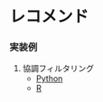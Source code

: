 # レコメンド
### 実装例
1. 協調フィルタリング
    * [Python](https://github.com/Satoru-Shibata-JPN/Recommendation/blob/main/Python_CollaborativeFiltering.ipynb)
    * [R](https://github.com/Satoru-Shibata-JPN/Recommendation/blob/main/R_CollaborativeFiltering.ipynb)
